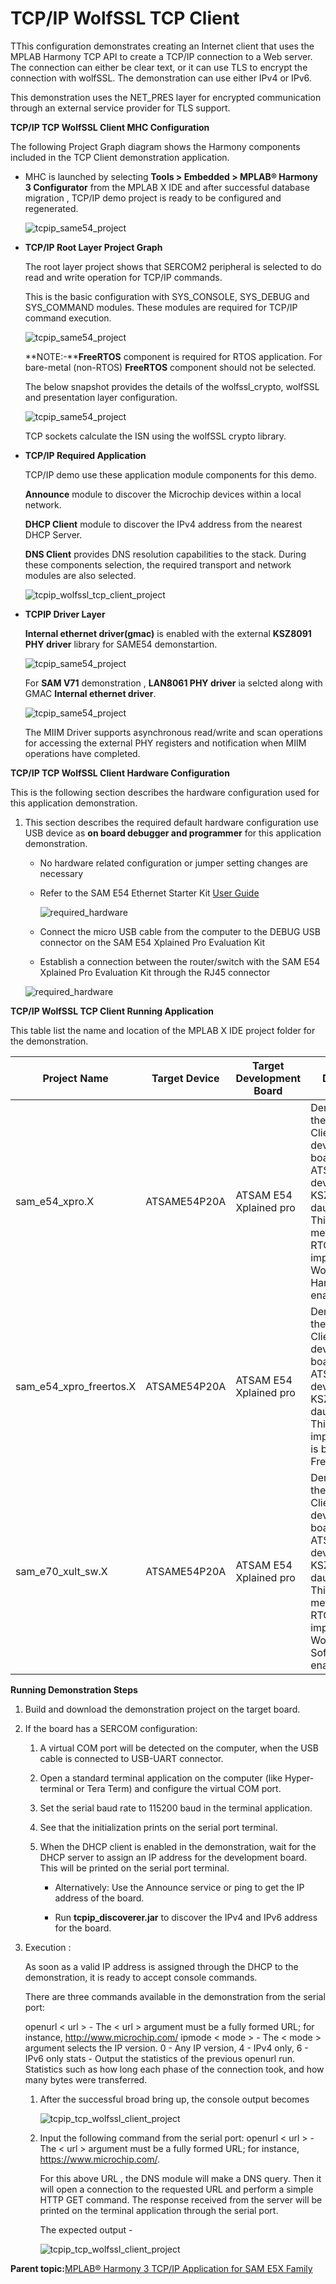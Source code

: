 # TCP/IP WolfSSL TCP Client

TThis configuration demonstrates creating an Internet client that uses the MPLAB Harmony TCP API to create a TCP/IP connection to a Web server. The connection can either be clear text, or it can use TLS to encrypt the connection with wolfSSL. The demonstration can use either IPv4 or IPv6.

This demonstration uses the NET\_PRES layer for encrypted communication through an external service provider for TLS support.

**TCP/IP TCP WolfSSL Client MHC Configuration**

The following Project Graph diagram shows the Harmony components included in the TCP Client demonstration application.

-   MHC is launched by selecting **Tools \> Embedded \> MPLAB® Harmony 3 Configurator** from the MPLAB X IDE and after successful database migration , TCP/IP demo project is ready to be configured and regenerated.

    ![tcpip_same54_project](../../docs/GUID-BDCABA15-8CFC-4BBD-B152-813303321FF6-low.png)

-   **TCP/IP Root Layer Project Graph**

    The root layer project shows that SERCOM2 peripheral is selected to do read and write operation for TCP/IP commands.

    This is the basic configuration with SYS\_CONSOLE, SYS\_DEBUG and SYS\_COMMAND modules. These modules are required for TCP/IP command execution.

    ![tcpip_same54_project](../../docs/GUID-F3FD195C-7FDC-4331-9534-422C41289999-low.png)

    **NOTE:-****FreeRTOS** component is required for RTOS application. For bare-metal \(non-RTOS\) **FreeRTOS** component should not be selected.

    The below snapshot provides the details of the wolfssl\_crypto, wolfSSL and presentation layer configuration.

    ![tcpip_same54_project](../../docs/GUID-187EE6EB-A1A2-4888-A780-0B94BA2536BD-low.png)

    TCP sockets calculate the ISN using the wolfSSL crypto library.

-   **TCP/IP Required Application**

    TCP/IP demo use these application module components for this demo.

    **Announce** module to discover the Microchip devices within a local network.

    **DHCP Client** module to discover the IPv4 address from the nearest DHCP Server.

    **DNS Client** provides DNS resolution capabilities to the stack. During these components selection, the required transport and network modules are also selected.

    ![tcpip_wolfssl_tcp_client_project](../../docs/GUID-C45E588C-5E86-4A94-B09D-4B4C6F05040C-low.png)

-   **TCPIP Driver Layer**

    **Internal ethernet driver\(gmac\)** is enabled with the external **KSZ8091 PHY driver** library for SAME54 demonstartion.

    ![tcpip_same54_project](../../docs/GUID-CA9BB7EB-854A-41AA-B6AB-324BC76EDB9D-low.png)

    For **SAM V71** demonstration , **LAN8061 PHY driver** ia selcted along with GMAC **Internal ethernet driver**.

    ![tcpip_same54_project](../../docs/GUID-187EE6EB-A1A2-4888-A780-0B94BA2536BD-low.png)

    The MIIM Driver supports asynchronous read/write and scan operations for accessing the external PHY registers and notification when MIIM operations have completed.


**TCP/IP TCP WolfSSL Client Hardware Configuration**

This is the following section describes the hardware configuration used for this application demonstration.

1.  This section describes the required default hardware configuration use USB device as **on board debugger and programmer** for this application demonstration.

    -   No hardware related configuration or jumper setting changes are necessary

    -   Refer to the SAM E54 Ethernet Starter Kit [User Guide](http://ww1.microchip.com/downloads/en/DeviceDoc/70005321A.pdf)

        ![required_hardware](../../docs/GUID-38FBEB65-FF92-4E6E-BD39-95B6DFEA5091-low.png)

    -   Connect the micro USB cable from the computer to the DEBUG USB connector on the SAM E54 Xplained Pro Evaluation Kit

    -   Establish a connection between the router/switch with the SAM E54 Xplained Pro Evaluation Kit through the RJ45 connector

    ![required_hardware](../../docs/GUID-EC77D4D8-500E-4398-B7ED-1E0C339FED16-low.png)


**TCP/IP WolfSSL TCP Client Running Application**

This table list the name and location of the MPLAB X IDE project folder for the demonstration.

|Project Name|Target Device|Target Development Board|Description|
|------------|-------------|------------------------|-----------|
|sam\_e54\_xpro.X|ATSAME54P20A|ATSAM E54 Xplained pro|Demonstrates the wolfSSL TCP Client on a development board with ATSAME54P20A device and KSZ8091 PHY daughter board. This is a bare-metal \(non-RTOS\) implementation. WolfSSL Hardware crypto enabled|
|sam\_e54\_xpro\_freertos.X|ATSAME54P20A|ATSAM E54 Xplained pro|Demonstrates the wolfSSL TCP Client on development board with ATSAME54P20A device and KSZ8091 PHY daughter board. This implementation is based on Freertos.|
|sam\_e70\_xult\_sw.X|ATSAME54P20A|ATSAM E54 Xplained pro|Demonstrates the wolfSSL TCP Client on a development board with ATSAME54P20A device with and KSZ8091 PHY daughter board. This is a bare-metal \(non-RTOS\) implementation. WolfSSL Software crypto enabled|

**Running Demonstration Steps**

1.  Build and download the demonstration project on the target board.

2.  If the board has a SERCOM configuration:

    1.  A virtual COM port will be detected on the computer, when the USB cable is connected to USB-UART connector.

    2.  Open a standard terminal application on the computer \(like Hyper-terminal or Tera Term\) and configure the virtual COM port.

    3.  Set the serial baud rate to 115200 baud in the terminal application.

    4.  See that the initialization prints on the serial port terminal.

    5.  When the DHCP client is enabled in the demonstration, wait for the DHCP server to assign an IP address for the development board. This will be printed on the serial port terminal.

        -   Alternatively: Use the Announce service or ping to get the IP address of the board.

        -   Run **tcpip\_discoverer.jar** to discover the IPv4 and IPv6 address for the board.

3.  Execution :

    As soon as a valid IP address is assigned through the DHCP to the demonstration, it is ready to accept console commands.

    There are three commands available in the demonstration from the serial port:

    openurl < url \> - The < url \> argument must be a fully formed URL; for instance, http://www.microchip.com/ ipmode < mode \> - The < mode \> argument selects the IP version. 0 - Any IP version, 4 - IPv4 only, 6 - IPv6 only stats - Output the statistics of the previous openurl run. Statistics such as how long each phase of the connection took, and how many bytes were transferred.

    1.  After the successful broad bring up, the console output becomes

        ![tcpip_tcp_wolfssl_client_project](../../docs/GUID-CE6E0D68-FDCA-46C8-B789-4BD368A91073-low.png)

    2.  Input the following command from the serial port: openurl < url \> - The < url \> argument must be a fully formed URL; for instance, https://www.microchip.com/.

        For this above URL , the DNS module will make a DNS query. Then it will open a connection to the requested URL and perform a simple HTTP GET command. The response received from the server will be printed on the terminal application through the serial port.

        The expected output -

        ![tcpip_tcp_wolfssl_client_project](../../docs/GUID-9129EB87-8A1A-4145-9570-0F59153C20B2-low.png)


**Parent topic:**[MPLAB® Harmony 3 TCP/IP Application for SAM E5X Family](../../docs/GUID-30573197-7C83-4B97-BBF2-7CA462FAE748.md)

